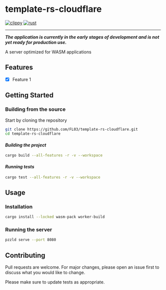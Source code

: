 # template-rs-cloudflare

[![clippy](https://github.com/FL03/pzzld-server/actions/workflows/clippy.yml/badge.svg)](https://github.com/FL03/template-rs-cloudflare/actions/workflows/clippy.yml)
[![rust](https://github.com/FL03/pzzld-server/actions/workflows/rust.yml/badge.svg)](https://github.com/FL03/template-rs-cloudflare/actions/workflows/rust.yml)

***

_**The application is currently in the early stages of development and is not yet ready for production use.**_

A server optimized for WASM applications

## Features

- [x] Feature 1

## Getting Started

### Building from the source

Start by cloning the repository

```bash
git clone https://github.com/FL03/template-rs-cloudflare.git
cd template-rs-cloudflare
```

#### _Building the project_

```bash
cargo build --all-features -r -v --workspace
```

#### _Running tests_

```bash
cargo test --all-features -r -v --workspace
```

## Usage

### Installation

```bash
cargo install --locked wasm-pack worker-build
```

### Running the server

```bash
pzzld serve --port 8080
```

## Contributing

Pull requests are welcome. For major changes, please open an issue first
to discuss what you would like to change.

Please make sure to update tests as appropriate.
